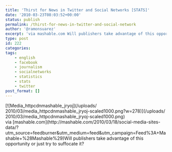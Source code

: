 ```yaml
---
title: 'Thirst for News in Twitter and Social Networks [STATS]'
date: '2010-03-23T08:03:52+00:00'
status: publish
permalink: /thirst-for-news-in-twitter-and-social-network
author: '@ramonsuarez'
excerpt: 'via mashable.com Will publishers take advantage of this opportunity or just try to suffocate it?'
type: post
id: 222
categories:
tags:
    - english
    - facebook
    - journalism
    - socialnetworks
    - statistics
    - stats
    - twitter
post_format: []
---
```

<div class="p_embed p_image_embed">[![Media_httpcdnmashable_jryoj](/uploads/
2010/03/media_httpcdnmashable_jryoj-scaled1000.png?w=278)](/uploads/
2010/03/media_httpcdnmashable_jryoj-scaled1000.png)</div>via [mashable.com](http://mashable.com/2010/03/18/social-media-sites-data/?utm_source=feedburner&utm_medium=feed&utm_campaign=Feed%3A+Mashable+%28Mashable%29)</div>Will publishers take advantage of this opportunity or just try to suffocate it?

</div>